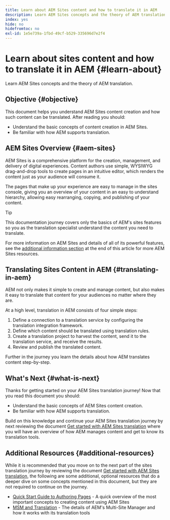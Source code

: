 ```yaml
---
title: Learn about AEM Sites content and how to translate it in AEM
description: Learn AEM Sites concepts and the theory of AEM translation.
index: yes
hide: no
hidefromtoc: no
exl-id: 1e5e739a-1fbd-49cf-b529-335696d7e2f4
---
```

# Learn about sites content and how to translate it in AEM {#learn-about}

Learn AEM Sites concepts and the theory of AEM translation.

## Objective {#objective}

This document helps you understand AEM Sites content creation and how such content can be translated. After reading you should:

* Understand the basic concepts of content creation in AEM Sites.
* Be familiar with how AEM supports translation.

## AEM Sites Overview {#aem-sites}

AEM Sites is a comprehensive platform for the creation, management, and delivery of digital experiences. Content authors use simple, WYSIWYG drag-and-drop tools to create pages in an intuitive editor, which renders the content just as your audience will consume it.

The pages that make up your experience are easy to manage in the sites console, giving you an overview of your content in an easy to understand hierarchy, allowing easy rearranging, copying, and publishing of your content.

>[!TIP]
>
>This documentation journey covers only the basics of AEM's sites features so you as the translation specialist understand the content you need to translate.
>
>For more information on AEM Sites and details of all of its powerful features, see the [additional information section](#additional-information) at the end of this article for more AEM Sites resources.

## Translating Sites Content in AEM {#translating-in-aem}

AEM not only makes it simple to create and manage content, but also makes it easy to translate that content for your audiences no matter where they are.

At a high level, translation in AEM consists of four simple steps:

1. Define a connection to a translation service by configuring the translation integration framework.
1. Define which content should be translated using translation rules.
1. Create a translation project to harvest the content, send it to the translation service, and receive the results.
1. Review and publish the translated content.


Further in the journey you learn the details about how AEM translates content step-by-step.

## What's Next {#what-is-next}

Thanks for getting started on your AEM Sites translation journey! Now that you read this document you should:

* Understand the basic concepts of AEM Sites content creation.
* Be familiar with how AEM supports translation.

Build on this knowledge and continue your AEM Sites translation journey by next reviewing the document [Get started with AEM Sites translation](getting-started.md) where you will have an overview of how AEM manages content and get to know its translation tools.

## Additional Resources {#additional-resources}

While it is recommended that you move on to the next part of the sites translation journey by reviewing the document [Get started with AEM Sites translation,](getting-started.md) the following are some additional, optional resources that do a deeper dive on some concepts mentioned in this document, but they are not required to continue on the journey.

* [Quick Start Guide to Authoring Pages](/help/sites-cloud/authoring/quick-start.md) - A quick overview of the most important concepts to creating content using AEM Sites
* [MSM and Translation](/help/sites-cloud/administering/msm-and-translation.md) - The details of AEM's Multi-Site Manager and how it works with its translation tools
